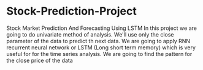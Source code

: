 # Stock-Prediction-Project
Stock Market Prediction And Forecasting Using  LSTM
In this project we are going to do univariate method of analysis. We'll use only the close parameter of the data to predict th
next data. We are going to apply RNN recurrent neural network or LSTM (Long short term memory) which is very useful for
for the time series analysis. We are going to find the pattern for the close price of the data
